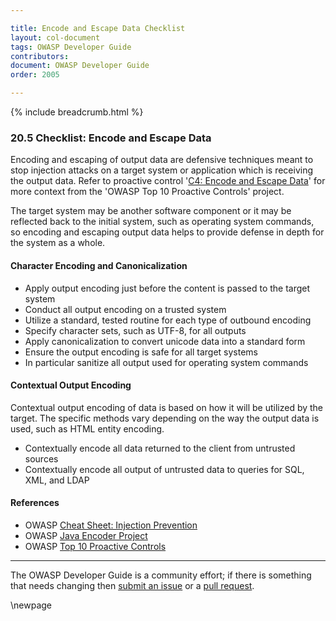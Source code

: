```yaml
---

title: Encode and Escape Data Checklist
layout: col-document
tags: OWASP Developer Guide
contributors:
document: OWASP Developer Guide
order: 2005

---
```


{% include breadcrumb.html %}

### 20.5 Checklist: Encode and Escape Data

Encoding and escaping of output data are defensive techniques meant to stop injection attacks
on a target system or application which is receiving the output data.
Refer to proactive control '[C4: Encode and Escape Data][control4]'
for more context from the 'OWASP Top 10 Proactive Controls' project.

The target system may be another software component or it may be reflected back to the initial system,
such as operating system commands,
so encoding and escaping output data helps to provide defense in depth for the system as a whole.

#### Character Encoding and Canonicalization

* Apply output encoding just before the content is passed to the target system
* Conduct all output encoding on a trusted system
* Utilize a standard, tested routine for each type of outbound encoding
* Specify character sets, such as UTF-8, for all outputs
* Apply canonicalization to convert unicode data into a standard form
* Ensure the output encoding is safe for all target systems
* In particular sanitize all output used for operating system commands

#### Contextual Output Encoding

Contextual output encoding of data is based on how it will be utilized by the target.
The specific methods vary depending on the way the output data is used, such as HTML entity encoding.

* Contextually encode all data returned to the client from untrusted sources
* Contextually encode all output of untrusted data to queries for SQL, XML, and LDAP

#### References

* OWASP [Cheat Sheet: Injection Prevention][ipcs]
* OWASP [Java Encoder Project][encoder]
* OWASP [Top 10 Proactive Controls][proactive10]

----

The OWASP Developer Guide is a community effort; if there is something that needs changing
then [submit an issue][issue2005] or a [pull request][pr].

[control4]: https://owasp.org/www-project-proactive-controls/v3/en/c4-encode-escape-data
[encoder]: https://www.owasp.org/index.php/OWASP_Java_Encoder_Project
[ipcs]: https://cheatsheetseries.owasp.org/cheatsheets/Injection_Prevention_Cheat_Sheet.html
[issue2005]: https://github.com/OWASP/www-project-developer-guide/issues/new?labels=enhancement&template=request.md&title=Update:%2020-proactive-control-checklist/05-encode-escape-data
[pr]: https://github.com/OWASP/www-project-developer-guide/pulls
[proactive10]: https://owasp.org/www-project-proactive-controls/

\newpage
